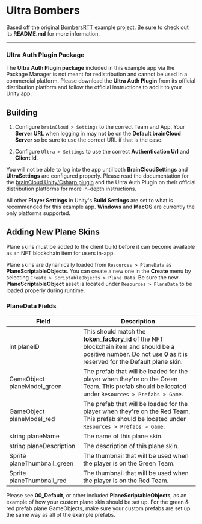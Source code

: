 # Ultra Bombers

Based off the original [BombersRTT](https://github.com/getbraincloud/examples-unity/tree/master/BombersRTT) example project. Be sure to check out its **README.md** for more information.

---

### Ultra Auth Plugin Package

The **Ultra Auth Plugin package** included in this example app via the Package Manager is not meant for redistribution and cannot be used in a commercial platform. Please download the **Ultra Auth Plugin** from its official distribution platform and follow the official instructions to add it to your Unity app.

## Building

1. Configure `brainCloud > Settings` to the correct Team and App. Your **Server URL** when logging in may not be on the **Default brainCloud Server** so be sure to use the correct URL if that is the case.

2. Configure `Ultra > Settings` to use the correct **Authentication Url** and **Client Id**.

You will not be able to log into the app until both **BrainCloudSettings** and **UltraSettings** are configured properly. Please read the documentation for the [brainCloud Unity/Csharp plugin](https://github.com/getbraincloud/braincloud-csharp) and the Ultra Auth Plugin on their official distribution platforms for more in-depth instructions.

All other **Player Settings** in Unity's **Build Settings** are set to what is recommended for this example app. **Windows** and **MacOS** are currently the only platforms supported.

## Adding New Plane Skins

Plane skins must be added to the client build before it can become available as an NFT blockchain item for users in-app.

Plane skins are dynamically loaded from `Resources > PlaneData` as **PlaneScriptableObjects**. You can create a new one in the **Create** menu by selecting `Create > ScriptableObjects > Plane Data`. Be sure the new **PlaneScriptableObject** asset is located under `Resources > PlaneData` to be loaded properly during runtime.

### PlaneData Fields

| Field | Description |
| ------------------------------ | --- |
| int planeID | This should match the **token_factory_id** of the NFT blockchain item and should be a positive number. Do not use **0** as it is reserved for the Default plane skin. |
| GameObject planeModel_green | The prefab that will be loaded for the player when they're on the Green Team. This prefab should be located under `Resources > Prefabs > Game`. |
| GameObject planeModel_red | The prefab that will be loaded for the player when they're on the Red Team. This prefab should be located under `Resources > Prefabs > Game`. |
| string planeName | The name of this plane skin. |
| string planeDescription | The description of this plane skin. |
| Sprite planeThumbnail_green | The thumbnail that will be used when the player is on the Green Team. |
| Sprite planeThumbnail_red | The thumbnail that will be used when the player is on the Red Team. |

Please see **00_Default**, or other included **PlaneScriptableObjects**, as an example of how your custom plane skin should be set up. For the green & red prefab plane GameObjects, make sure your custom prefabs are set up the same way as all of the example prefabs.
